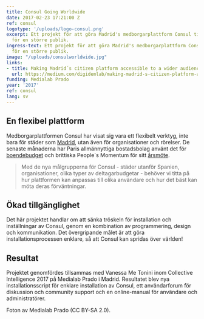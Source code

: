 ```yaml
---
title: Consul Going Worldwide
date: 2017-02-23 17:21:00 Z
ref: consul
logotype: '/uploads/logo-consul.png'
excerpt: Ett projekt för att göra Madrid's medborgarplattform Consul tillgänglig
  för en större publik.
ingress-text: Ett projekt för att göra Madrid's medborgarplattform Consul tillgänglig
  för en större publik.
image: "/uploads/consulworldwide.jpg"
links:
- title: Making Madrid´s citizen platform accessible to a wider audience
  url: https://medium.com/digidemlab/making-madrid-s-citizen-platform-accessible-to-a-wider-audience-f452dd59a394
funding: Medialab Prado
year: '2017'
ref: consul
lang: sv
---
```


## En flexibel plattform
Medborgarplattformen Consul har visat sig vara ett flexibelt verktyg, inte bara för städer som [Madrid](http://decide.madrid.es/), utan även för organisationer och rörelser. De senaste månaderna har Paris allmännyttiga bostadsbolag använt det för [boendebudget](http://budget-participatif.rivp.fr) och brittiska People´s Momentum för sitt [årsmöte](http://mxv.peoplesmomentum.com).

> Med de nya målgrupperna för Consul - städer utanför Spanien, organisationer, olika typer av deltagarbudgetar - behöver vi titta på hur plattformen kan anpassas till olika användare och hur det bäst kan möta deras förväntningar.

## Ökad tillgänglighet
Det här projektet handlar om att sänka tröskeln för installation och inställningar av Consul, genom en kombination av programmering, design och kommunikation. Det övergripande målet är att göra installationsprocessen enklare, så att Consul kan spridas över världen!

## Resultat
Projektet genomfördes tillsammas med Vanessa Me Tonini inom Collective Intelligence 2017 på Medialab Prado i Madrid. Resultatet blev nya installationsscript för enklare installation av Consul, ett användarforum för diskussion och community support och en online-manual för användare och administratörer.

Foton av Medialab Prado (CC BY-SA 2.0).
